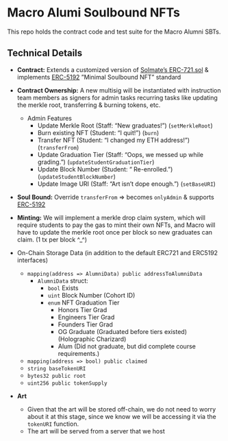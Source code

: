 # Macro Alumi Soulbound NFTs

This repo holds the contract code and test suite for the Macro Alumni SBTs.

## Technical Details

- **Contract:** Extends a customized version of [Solmate’s ERC-721.sol](https://github.com/transmissions11/solmate/blob/main/src/tokens/ERC721.sol) & implements [ERC-5192](https://eips.ethereum.org/EIPS/eip-5192) ”Minimal Soulbound NFT” standard

- **Contract Ownership:** A new multisig will be instantiated with instruction team members as signers for admin tasks recurring tasks like updating the merkle root, transferring & burning tokens, etc.
    - Admin Features
        - Update Merkle Root (Staff: “New graduates!”) (`setMerkleRoot`)
        - Burn existing NFT (Student: “I quit!”) (`burn`)
        - Transfer NFT (Student: “I changed my ETH address!”) (`transferFrom`)
        - Update Graduation Tier (Staff: “Oops, we messed up while grading.”) (`updateStudentGraduationTier`)
        - Update Block Number (Student: “ Re-enrolled.”) (`updateStudentBlockNumber`)
        - Update Image URI (Staff: “Art isn’t dope enough.”) (`setBaseURI`)

- **Soul Bound:** Override `transferFrom` ⇒ becomes `onlyAdmin` & supports [ERC-5192](https://eips.ethereum.org/EIPS/eip-5192)

- **Minting:** We will implement a merkle drop claim system, which will require students to pay the gas to mint their own NFTs, and Macro will have to update the merkle root once per block so new graduates can claim. (1 tx per block ^_^)
- On-Chain Storage Data (in addition to the default ERC721 and ERC5192 interfaces)
    - `mapping(address => AlumniData) public addressToAlumniData`
        - `AlumniData` struct:
            - `bool` Exists
            - `uint` Block Number (Cohort ID)
            - `enum` NFT Graduation Tier
                - Honors Tier Grad
                - Engineers Tier Grad
                - Founders Tier Grad
                - OG Graduate (Graduated before tiers existed) (Holographic Charizard)
                - Alum (Did not graduate, but did complete course requirements.)
    - `mapping(address => bool) public claimed`
    - `string baseTokenURI`
    - `bytes32 public root`
    - `uint256 public tokenSupply`
    
- **Art**
    - Given that the art will be stored off-chain, we do not need to worry about it at this stage, since we know we will be accessing it via the `tokenURI` function.
    - The art will be served from a server that we host
